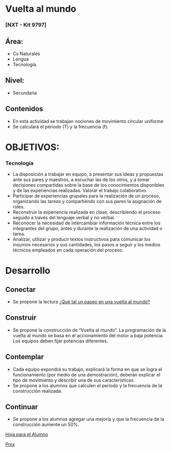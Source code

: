 # Vuelta al mundo
### [NXT - Kit 9797]
## Área:
* Cs Naturales
* Lengua
* Tecnología.
## Nivel:
* Secundaria
## Contenidos
* En esta actividad se trabajan nociones de movimiento circular uniforme
* Se calculará el periodo (T) y la frecuencia (f). 

# OBJETIVOS:
### Tecnología
* La disposición a trabajar en equipo, a presentar sus ideas y propuestas ante sus pares y maestros, a escuchar las de los otros, y a tomar decisiones compartidas sobre la base de los conocimientos disponibles y de las experiencias realizadas. Valorar el trabajo colaborativo.
* Participar de experiencias grupales para la realización de un proceso, organizando las tareas y compartiendo con sus pares la asignación de roles.
* Reconstruir la experiencia realizada en clase, describiendo el proceso seguido a través del lenguaje verbal y no verbal.
* Reconocer la necesidad de intercambiar información técnica entre los integrantes del grupo, antes y durante la realización de una actividad o tarea.
* Analizar, utilizar y producir textos instructivos para comunicar los insumos necesarios y sus cantidades, los pasos a seguir y los medios técnicos empleados en cada operación del proceso.
# Desarrollo
## Conectar
* Se propone la lectura [¿Qué tal un paseo en una vuelta al mundo?](https://github.com/jefaturapalaa/olimpiadainet2018/blob/master/Vuelta_al_mundo_-_Lectura_complementaria.pdf)
## Construir
* Se propone la construcción de “Vuelta al mundo”. La programación de la vuelta al mundo se basa en el accionamiento del motor a baja potencia. Los equipos deben fijar potencias diferentes.
## Contemplar
* Cada equipo expondrá su trabajo, explicará la forma en que se logra el funcionamiento (por medio de una demostración), deberán explicar el tipo de movimiento y describir una de sus características.
* Se propone a los alumnos que calculen el periodo y la frecuencia de la construcción realizada.
## Continuar
* Se propone a los alumnos agregar una mejoría y que la frecuencia de la construcción aumente un 50%.

[Hoja para el Alumno](https://github.com/jefaturapalaa/olimpiadainet2018/blob/master/WeDo/Hoja_del_alumno_-_Vuelta_al_mundo.pdf)

[Prox](WeDo06.md)
